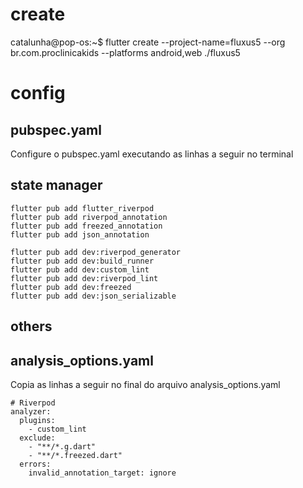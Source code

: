 # create
catalunha@pop-os:~$ flutter create --project-name=fluxus5 --org br.com.proclinicakids --platforms android,web ./fluxus5

# config
## pubspec.yaml
Configure o pubspec.yaml executando as linhas a seguir no terminal

## state manager
```
flutter pub add flutter_riverpod
flutter pub add riverpod_annotation
flutter pub add freezed_annotation
flutter pub add json_annotation

flutter pub add dev:riverpod_generator
flutter pub add dev:build_runner
flutter pub add dev:custom_lint
flutter pub add dev:riverpod_lint
flutter pub add dev:freezed
flutter pub add dev:json_serializable
```
## others


## analysis_options.yaml
Copia as linhas a seguir no final do arquivo analysis_options.yaml
```
# Riverpod
analyzer:
  plugins:
    - custom_lint
  exclude:
    - "**/*.g.dart"
    - "**/*.freezed.dart"
  errors:
    invalid_annotation_target: ignore
```

